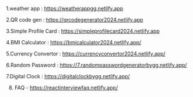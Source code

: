 1.weather app : https://weatherappgg.netlify.app

2.QR code gen : https://qrcodegenerator2024.netlify.app

3.Simple Profile Card : https://simpleprofilecard2024.netlify.app

4.BMI Calculator : https://bmicalculator2024.netlify.app/


5.Currency Convertor : https://currencyconvertor2024.netlify.app/

6.Random Password : https://7.randompasswordgeneratorbygg.netlify.app/

7.Digital Clock : https://digitalclockbygg.netlify.app/

8. FAQ - https://reactinterviewfaq.netlify.app/